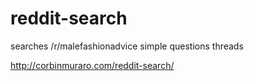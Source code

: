 # reddit-search
searches /r/malefashionadvice simple questions threads

http://corbinmuraro.com/reddit-search/
